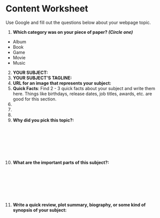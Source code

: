 # Content Worksheet

Use Google and fill out the questions below about your webpage topic.

1. **Which category was on your piece of paper? *(Circle one)***
  - Album
  - Book
  - Game
  - Movie
  - Music
2. **YOUR SUBJECT:**
3. **YOUR SUBJECT'S TAGLINE:**
3. **URL for an image that represents your subject:**
4. **Quick Facts**: Find 2 - 3 quick facts about your subject and write them here. Things like birthdays, release dates, job titles, awards, etc. are good for this section.
  1.   
  2.   
  3.   
5. **Why did you pick this topic?:** <br><br><br><br><br><br><br><br>
6. **What are the important parts of this subject?:** <br><br><br><br><br><br><br><br>
7. **Write a quick review, plot summary, biography, or some kind of synopsis of your subject:** <br><br><br><br><br><br><br><br>
